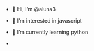 - 👋 Hi, I’m @aluna3
- 👀 I’m interested in javascript
- 🌱 I’m currently learning python 

-

<!---
aluna3/aluna3 is a ✨ special ✨ repository because its `README.md` (this file) appears on your GitHub profile.
You can click the Preview link to take a look at your changes.
--->
